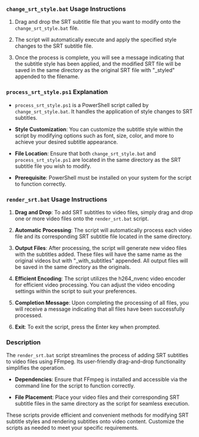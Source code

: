 ### `change_srt_style.bat` Usage Instructions

1. Drag and drop the SRT subtitle file that you want to modify onto the `change_srt_style.bat` file.

2. The script will automatically execute and apply the specified style changes to the SRT subtitle file.

3. Once the process is complete, you will see a message indicating that the subtitle style has been applied, and the modified SRT file will be saved in the same directory as the original SRT file with "_styled" appended to the filename.

### `process_srt_style.ps1` Explanation

- `process_srt_style.ps1` is a PowerShell script called by `change_srt_style.bat`. It handles the application of style changes to SRT subtitles.

- **Style Customization**: You can customize the subtitle style within the script by modifying options such as font, size, color, and more to achieve your desired subtitle appearance.

- **File Location**: Ensure that both `change_srt_style.bat` and `process_srt_style.ps1` are located in the same directory as the SRT subtitle file you wish to modify.

- **Prerequisite**: PowerShell must be installed on your system for the script to function correctly.

### `render_srt.bat` Usage Instructions

1. **Drag and Drop**: To add SRT subtitles to video files, simply drag and drop one or more video files onto the `render_srt.bat` script.

2. **Automatic Processing**: The script will automatically process each video file and its corresponding SRT subtitle file located in the same directory.

3. **Output Files**: After processing, the script will generate new video files with the subtitles added. These files will have the same name as the original videos but with "_with_subtitles" appended. All output files will be saved in the same directory as the originals.

4. **Efficient Encoding**: The script utilizes the h264_nvenc video encoder for efficient video processing. You can adjust the video encoding settings within the script to suit your preferences.

5. **Completion Message**: Upon completing the processing of all files, you will receive a message indicating that all files have been successfully processed.

6. **Exit**: To exit the script, press the Enter key when prompted.

### Description

The `render_srt.bat` script streamlines the process of adding SRT subtitles to video files using FFmpeg. Its user-friendly drag-and-drop functionality simplifies the operation.

- **Dependencies**: Ensure that FFmpeg is installed and accessible via the command line for the script to function correctly.

- **File Placement**: Place your video files and their corresponding SRT subtitle files in the same directory as the script for seamless execution.

These scripts provide efficient and convenient methods for modifying SRT subtitle styles and rendering subtitles onto video content. Customize the scripts as needed to meet your specific requirements.
